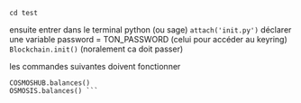 ```git clone https://github.com/orlnode/test/
cd test
```
ensuite entrer dans le terminal python (ou sage)
```attach('init.py')```
déclarer une variable password = TON_PASSWORD (celui pour accéder au keyring) 
```Blockchain.init()``` (noralement ca doit passer)

les commandes suivantes doivent fonctionner 
```
COSMOSHUB.balances()
OSMOSIS.balances() ```